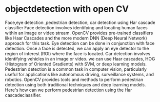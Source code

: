 # objectdetection  with open CV
  Face,eye detection ,pedestrian detection, car detection using Har cascade classifier
 Face detection involves identifying and locating human faces within an image or video stream. OpenCV provides pre-trained classifiers like Haar Cascades and the more modern 
 DNN (Deep Neural Network) approach for this task.
 Eye detection can be done in conjunction with face detection. Once a face is detected, we can apply an eye detector to the region of interest (ROI) where the face is located.
 Car detection involves identifying vehicles in an image or video. we can use Haar cascades, HOG (Histogram of Oriented Gradients) with SVM, or deep learning models.
 Pedestrian detection is a common task in computer vision, particularly useful for applications like autonomous driving, surveillance systems, and robotics. OpenCV provides tools and methods to perform pedestrian detection using both traditional techniques and deep learning models. Here's how can we perform pedestrian detection using the Har cascadeclassifier.
